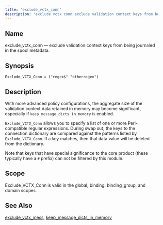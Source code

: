 ```yaml
---
title: "exclude_vctx_conn"
description: "exclude vctx conn exclude validation context keys from being journaled in the spool metadata Exclude VCTX Conn regex otherregex With more advanced policy configurations the aggregate size of the validation context data retained in memory may become significant especially if keep message dicts in memory is enabled Exclude VCTX Conn..."
---
```


<a name="conf.ref.exclude_vctx_conn"></a> 
## Name

exclude_vctx_conn — exclude validation context keys from being journaled in the spool metadata.

## Synopsis

`Exclude_VCTX_Conn = ("regex$" "otherregex")`

<a name="idp24551072"></a> 
## Description

With more advanced policy configurations, the aggregate size of the validation context data retained in memory may become significant, especially if `keep_message_dicts_in_memory` is enabled.

`Exclude_VCTX_Conn` allows you to specify a list of one or more Perl-compatible regular expressions. During swap out, the keys to the connection dictionary are compared against the patterns listed by `Exclude_VCTX_Conn`. If a key matches, then that data value will be deleted from the dictionary.

Note that keys that have special significance to the core product (these typically have a `#` prefix) can not be filtered by this module.

<a name="idp24556432"></a> 
## Scope

Exclude_VCTX_Conn is valid in the global, binding, binding_group, and domain scopes.

<a name="idp24558304"></a> 
## See Also

[exclude_vctx_mess](/momentum/4/config/ref-exclude-vctx-mess), [keep_message_dicts_in_memory](/momentum/4/config/ref-keep-message-dicts-in-memory)